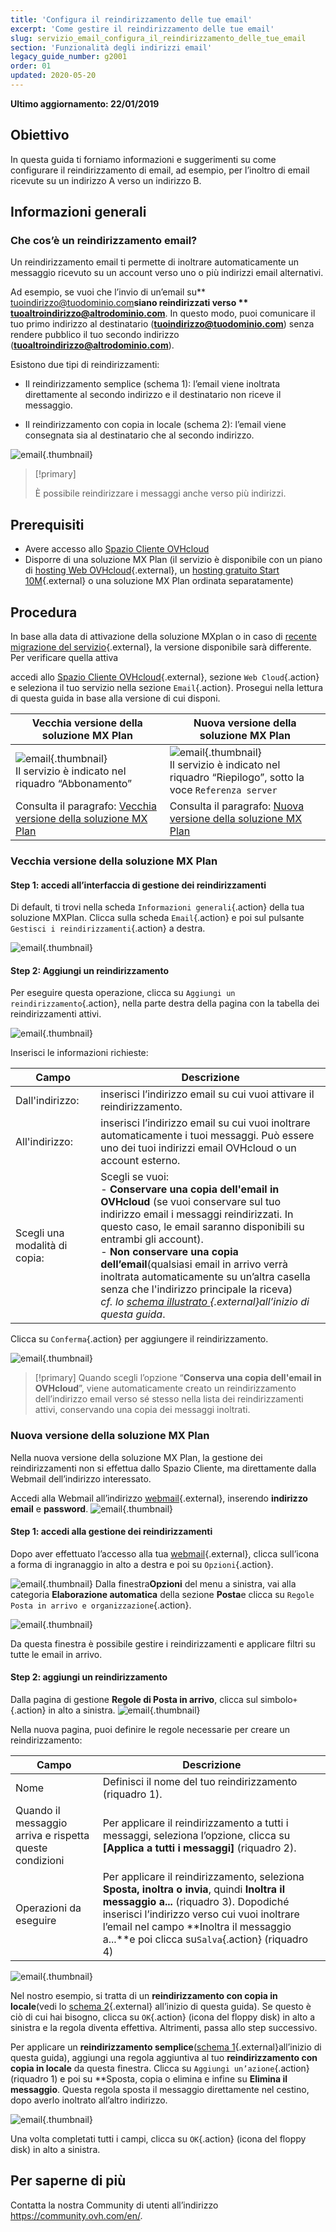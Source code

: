 ```yaml
---
title: 'Configura il reindirizzamento delle tue email'
excerpt: 'Come gestire il reindirizzamento delle tue email'
slug: servizio_email_configura_il_reindirizzamento_delle_tue_email
section: 'Funzionalità degli indirizzi email'
legacy_guide_number: g2001
order: 01
updated: 2020-05-20
---
```


**Ultimo aggiornamento: 22/01/2019**

## Obiettivo

In questa guida ti forniamo informazioni e suggerimenti su come configurare il reindirizzamento di email, ad esempio, per l’inoltro di email ricevute su un indirizzo A verso un indirizzo B.

## Informazioni generali

### Che cos’è un reindirizzamento email?

Un reindirizzamento email ti permette di inoltrare automaticamente un messaggio ricevuto su un account verso uno o più indirizzi email alternativi.

Ad esempio, se vuoi che l’invio di un’email su** tuoindirizzo@tuodominio.com**siano reindirizzati verso ** tuoaltroindirizzo@altrodominio.com**. In questo modo, puoi comunicare il tuo primo indirizzo al destinatario (**tuoindirizzo@tuodominio.com**) senza rendere pubblico il tuo secondo indirizzo (**tuoaltroindirizzo@altrodominio.com**).

Esistono due tipi di reindirizzamenti:  

- Il reindirizzamento semplice (schema 1): l’email viene inoltrata direttamente al secondo indirizzo e il destinatario non riceve il messaggio. 

- Il reindirizzamento con copia in locale (schema 2): l’email viene consegnata sia al destinatario che al secondo indirizzo.

![email](images/schema-redirect.png){.thumbnail}

> [!primary]
>
> È possibile reindirizzare i messaggi anche verso più indirizzi.

## Prerequisiti

- Avere accesso allo [Spazio Cliente OVHcloud](https://www.ovh.com/auth/?action=gotomanager&from=https://www.ovh.it/&ovhSubsidiary=it)
- Disporre di una soluzione MX Plan (il servizio è disponibile con un piano di [hosting Web OVHcloud](https://www.ovhcloud.com/it/web-hosting/){.external}, un [hosting gratuito Start 10M](https://www.ovhcloud.com/it/domains/free-web-hosting/){.external} o una soluzione MX Plan ordinata separatamente)

## Procedura

In base alla data di attivazione della soluzione MXplan o in caso di [recente migrazione del servizio](https://www.ovhcloud.com/it/web-hosting/mxplan-migration/){.external}, la versione disponibile sarà differente. Per verificare quella attiva 

accedi allo [Spazio Cliente OVHcloud](https://www.ovh.com/auth/?action=gotomanager&from=https://www.ovh.it/&ovhSubsidiary=it){.external}, sezione `Web Cloud`{.action} e seleziona il tuo servizio nella sezione `Email`{.action}. Prosegui nella lettura di questa guida in base alla versione di cui disponi.

|Vecchia versione della soluzione MX Plan|Nuova versione della soluzione MX Plan|
|---|---|
|![email](images/mxplan-starter-legacy.png){.thumbnail}<br> Il servizio è indicato nel riquadro “Abbonamento”|![email](images/mxplan-starter-new.png){.thumbnail}<br>Il servizio è indicato nel riquadro “Riepilogo”, sotto la voce `Referenza server`|
|Consulta il paragrafo: [ Vecchia versione della soluzione MX Plan](./#vecchia-versione-della-soluzione-mx-plan)|Consulta il paragrafo: [Nuova versione della soluzione MX Plan](./#nuova-versione-della-soluzione-mx-plan_1)|

### Vecchia versione della soluzione MX Plan

#### Step 1: accedi all’interfaccia di gestione dei reindirizzamenti
Di default, ti trovi nella scheda `Informazioni generali`{.action} della tua soluzione MXPlan. Clicca sulla scheda `Email`{.action} e poi sul pulsante `Gestisci i reindirizzamenti`{.action} a destra.

![email](images/mxplan-legacy-1.png){.thumbnail}


#### Step 2: Aggiungi un reindirizzamento

Per eseguire questa operazione, clicca su `Aggiungi un reindirizzamento`{.action}, nella parte destra della pagina con la tabella dei reindirizzamenti attivi.

![email](images/mxplan-legacy-2.png){.thumbnail}

Inserisci le informazioni richieste:

|Campo|Descrizione| 
|---|---|  
|Dall'indirizzo: |inserisci l’indirizzo email su cui vuoi attivare il reindirizzamento.|  
|All'indirizzo:|inserisci l’indirizzo email su cui vuoi inoltrare automaticamente i tuoi messaggi.  Può essere uno dei tuoi indirizzi email OVHcloud o un account esterno.|
|Scegli una modalità di copia:|Scegli se vuoi: <br> - **Conservare una copia dell'email in OVHcloud** (se vuoi conservare sul tuo indirizzo email i messaggi reindirizzati. In questo caso, le email saranno disponibili su entrambi gli account). <br> - **Non conservare una copia dell’email**(qualsiasi email in arrivo verrà inoltrata automaticamente su un’altra casella senza che l'indirizzo principale la riceva) <br> *cf. lo [schema illustrato ](./#informazioni-generali){.external}all’inizio di questa guida*.|

Clicca su `Conferma`{.action} per aggiungere il reindirizzamento.

![email](images/mxplan-legacy-3.png){.thumbnail}

> [!primary]
> Quando scegli l’opzione “**Conserva una copia dell'email in OVHcloud**”, viene automaticamente creato un reindirizzamento dell’indirizzo email verso sé stesso nella lista dei reindirizzamenti attivi,
> conservando una copia dei messaggi inoltrati.
> 

### Nuova versione della soluzione MX Plan

Nella nuova versione della soluzione MX Plan, la gestione dei reindirizzamenti non si effettua dallo Spazio Cliente, ma direttamente dalla Webmail dell’indirizzo interessato.

Accedi alla Webmail all’indirizzo [webmail](https://www.ovh.it/mail/){.external},  inserendo **indirizzo email** e **password**.
![email](images/webmail.png){.thumbnail}

#### Step 1: accedi alla gestione dei reindirizzamenti

Dopo aver effettuato l’accesso alla tua [webmail](https://www.ovh.it/mail/){.external}, clicca sull’icona a forma di ingranaggio in alto a destra e poi su `Opzioni`{.action}.

![email](images/mxplan-new-1.png){.thumbnail}
Dalla finestra**Opzioni** del menu a sinistra, vai alla categoria **Elaborazione automatica** della sezione **Posta**e clicca su `Regole Posta in arrivo e organizzazione`{.action}.  

![email](images/mxplan-new-2.png){.thumbnail}

Da questa finestra è possibile gestire i reindirizzamenti e applicare filtri su tutte le email in arrivo.

#### Step 2: aggiungi un reindirizzamento

Dalla pagina di gestione **Regole di Posta in arrivo**, clicca sul simbolo`+`{.action} in alto a sinistra.
![email](images/mxplan-new-3.png){.thumbnail}

Nella nuova pagina, puoi definire le regole necessarie per creare un reindirizzamento: 

|Campo|Descrizione| 
|---|---|  
|Nome |Definisci il nome del tuo reindirizzamento (riquadro 1).|  
|Quando il messaggio arriva e rispetta queste condizioni| Per applicare il reindirizzamento a tutti i messaggi, seleziona l’opzione, clicca su **\[Applica a tutti i messaggi]** (riquadro 2).|
|Operazioni da eseguire|Per applicare il reindirizzamento, seleziona **Sposta, inoltra o invia**, quindi **Inoltra il messaggio a...** (riquadro 3). Dopodiché inserisci l’indirizzo verso cui vuoi inoltrare l’email nel campo **Inoltra il messaggio a...**e poi clicca su`Salva`{.action} (riquadro 4) |


![email](images/mxplan-new-4.png){.thumbnail}

Nel nostro esempio, si tratta di un **reindirizzamento con copia in locale**(vedi lo [schema 2](./#informazioni-generali){.external} all’inizio di questa guida). Se questo è ciò di cui hai bisogno, clicca su `OK`{.action} (icona del floppy disk) in alto a sinistra e la regola diventa effettiva.  Altrimenti, passa allo step successivo.



Per applicare un **reindirizzamento semplice**([schema 1](./#informazioni-generali){.external}all’inizio di questa guida), aggiungi una regola aggiuntiva al tuo **reindirizzamento con copia in locale** da questa finestra. Clicca su `Aggiungi un’azione`{.action}(riquadro 1) e poi su **Sposta, copia o elimina e infine su **Elimina il messaggio**. Questa regola sposta il messaggio direttamente nel cestino, dopo averlo inoltrato all’altro indirizzo.

![email](images/mxplan-new-5.png){.thumbnail}

Una volta completati tutti i campi, clicca su `OK`{.action} (icona del floppy disk) in alto a sinistra.

## Per saperne di più

Contatta la nostra Community di utenti all’indirizzo <https://community.ovh.com/en/>.